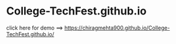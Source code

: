 # College-TechFest.github.io


click here for demo ==>  https://chiragmehta900.github.io/College-TechFest.github.io/



